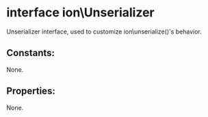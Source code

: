 #  interface ion\Unserializer

Unserializer interface, used to customize ion\unserialize()'s behavior.






## Constants:

None.

## Properties:

None.
